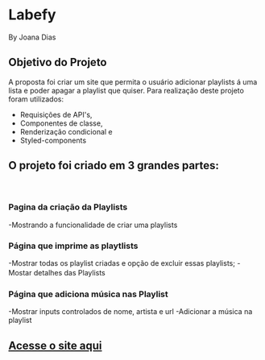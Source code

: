 # Labefy
By Joana Dias

## Objetivo do Projeto
A proposta foi criar um site que permita o usuário adicionar playlists á uma lista e poder apagar a playlist que quiser.
Para  realização deste projeto foram utilizados:
* Requisições de API's,
* Componentes de classe,
* Renderização condicional e
* Styled-components

## O projeto foi criado em 3 grandes partes:
ㅤ
### Pagina da criação da Playlists

-Mostrando a funcionalidade de criar uma playlists

### Página que imprime as playtlists

-Mostrar todas os playlist criadas e opção de excluir essas playlists; 
-Mostar detalhes das Playlistsㅤ
ㅤ
### Página que adiciona música nas Playlist
-Mostrar inputs controlados de nome, artista e url
-Adicionar a música na playlist

## [Acesse o site aqui](https://victorious-soda.surge.sh/)

